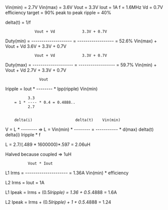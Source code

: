 Vin(min) = 2.7V
Vin(max) = 3.6V
Vout = 3.3V
Iout = 1A
f = 1.6MHz
Vd = 0.7V
efficiency target = 90%
peak to peak ripple = 40%

delta(t) = 1/f

                 Vout + Vd            3.3V + 0.7V
Duty(min) = -------------------- = ------------------ = 52.6%
            Vin(max) + Vout + Vd   3.6V + 3.3V + 0.7V

                 Vout + Vd            3.3V + 0.7V
Duty(max) = -------------------- = ------------------ = 59.7%
            Vin(min) + Vout + Vd   2.7V + 3.3V + 0.7V


                   Vout
Iripple = Iout * -------- * Ipp(ripple)
                 Vin(min)

              3.3
        = 1 * ---- * 0.4 = 0.4888..
              2.7


        delta(i)                   delta(t)    Vin(min)
V = L * -------- => L = Vin(min) * -------- = ----------- * d(max)
        delta(t)                   delta(i)   Iripple * f


L = 2.7/(.489 * 1600000)*.597 = 2.06uH

Halved because coupled => 1uH

              Vout * Iout
L1 Irms = --------------------- = 1.36A
          Vin(min) * efficiency

L2 Irms = Iout = 1A

L1 Ipeak = Irms + (0.5*Iripple) = 1.36 + 0.5*.4888 = 1.6A

L2 Ipeak = Irms + (0.5*Iripple) + 1 + 0.5*.4888 = 1.24
